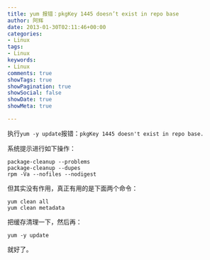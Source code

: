 ```yaml
---
title: yum 报错：pkgKey 1445 doesn’t exist in repo base
author: 阿辉
date: 2013-01-30T02:11:46+00:00
categories:
- Linux
tags:
- Linux
keywords:
- Linux
comments: true
showTags: true
showPagination: true
showSocial: false
showDate: true
showMeta: true

---
```

执行`yum -y update`报错：`pkgKey 1445 doesn't exist in repo base.`

系统提示进行如下操作：
```
package-cleanup --problems
package-cleanup --dupes
rpm -Va --nofiles --nodigest
```
<!--more-->

但其实没有作用，真正有用的是下面两个命令：
```
yum clean all
yum clean metadata 
```
把缓存清理一下，然后再：
```
yum -y update
```
就好了。